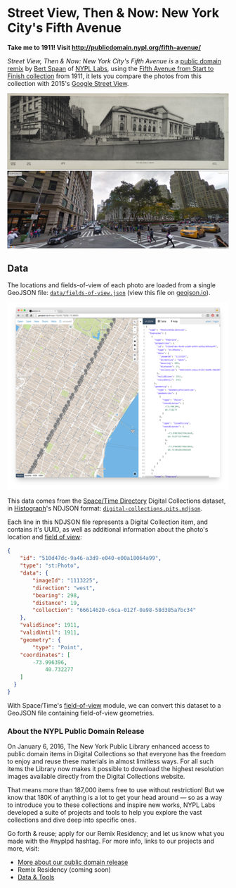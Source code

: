 # Street View, Then & Now: New York City's Fifth Avenue

__Take me to 1911! Visit http://publicdomain.nypl.org/fifth-avenue/__

_Street View, Then & Now: New York City's Fifth Avenue is_ a [public domain remix](http://publicdomain.nypl.org) by [Bert Spaan](https://twitter.com/bertspaan) of [NYPL Labs](http://labs.nypl.org), using the [Fifth Avenue from Start to Finish collection](http://digitalcollections.nypl.org/collections/fifth-avenue-new-york-from-start-to-finish#/?tab=about) from 1911, it lets you compare the photos from this collection with
2015's [Google Street View](https://www.google.nl/maps/@40.7528429,-73.9813567,3a,75y,299.2h,96.54t/data=!3m6!1e1!3m4!1sFR-Gcj5IDRGxJ72fhcikWw!2e0!7i13312!8i6656).

![](photos/510d47dc-9a95-a3d9-e040-e00a18064a99.jpg)
![](img/street-view.jpg)

## Data

The locations and fields-of-view of each photo are loaded from a single GeoJSON file: [`data/fields-of-view.json`](data/fields-of-view.json) (view this file on [geojson.io](http://geojson.io/#data=data:text/x-url,https%3A%2F%2Fraw.githubusercontent.com%2FNYPL-publicdomain%2Ffifth-avenue%2Fgh-pages%2Fdata%2Ffields-of-view.json)).

[![](img/field-of-view.png)](data/fields-of-view.json)

This data comes from the [Space/Time Directory](http://spacetime.nypl.org/) Digital Collections dataset, in [Histograph](https://github.com/histograph/histograph)'s NDJSON format: [`digital-collections.pits.ndjson`](https://github.com/nypl-spacetime/data/blob/master/digital-collections/digital-collections.pits.ndjson).

Each line in this NDJSON file represents a Digital Collection item, and contains it's UUID, as well as additional information about the photo's location and [field of view](https://en.wikipedia.org/wiki/Field_of_view):

```json
{
	"id": "510d47dc-9a46-a3d9-e040-e00a18064a99",
	"type": "st:Photo",
	"data": {
		"imageId": "1113225",
		"direction": "west",
		"bearing": 298,
		"distance": 19,
		"collection": "66614620-c6ca-012f-0a98-58d385a7bc34"
	},
	"validSince": 1911,
	"validUntil": 1911,
	"geometry": {
		"type": "Point",
    "coordinates": [
    	-73.996396,
			40.732277
    ]
  }
}
```

With Space/Time's [field-of-view](https://github.com/nypl-spacetime/field-of-view) module, we can convert this dataset to a GeoJSON file containing field-of-view geometries.

### About the NYPL Public Domain Release

On January 6, 2016, The New York Public Library enhanced access to public domain items in Digital Collections so that everyone has the freedom to enjoy and reuse these materials in almost limitless ways. For all such items the Library now makes it possible to download the highest resolution images available directly from the Digital Collections website.

That means more than 187,000 items free to use without restriction! But we know that 180K of anything is a lot to get your head around — so as a way to introduce you to these collections and inspire new works, NYPL Labs developed a suite of projects and tools to help you explore the vast collections and dive deep into specific ones.

Go forth & reuse; apply for our Remix Residency; and let us know what you made with the #nyplpd hashtag. For more info, links to our projects and more, visit:

- [More about our public domain release](http://publicdomain.nypl.org)
- Remix Residency (coming soon)
- [Data & Tools](https://github.com/NYPL-publicdomain/data-and-utilities)
